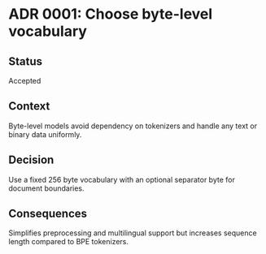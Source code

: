 # ADR 0001: Choose byte-level vocabulary

## Status
Accepted

## Context
Byte-level models avoid dependency on tokenizers and handle any text or binary data uniformly.

## Decision
Use a fixed 256 byte vocabulary with an optional separator byte for document boundaries.

## Consequences
Simplifies preprocessing and multilingual support but increases sequence length compared to BPE tokenizers.
